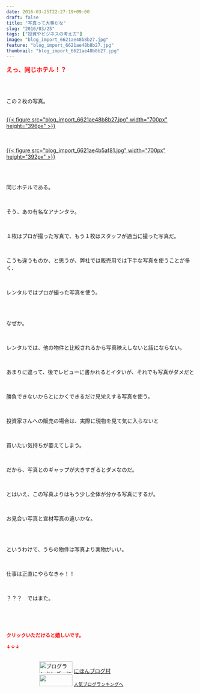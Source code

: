 ```yaml
---
date: 2016-03-25T22:27:19+09:00
draft: false
title: "写真って大事だな"
slug: "2016/03/25"
tags: ["投資やビジネスの考え方"]
image: "blog_import_6621ae48b8b27.jpg"
feature: "blog_import_6621ae48b8b27.jpg"
thumbnail: "blog_import_6621ae48b8b27.jpg"
---
```

<p><font color="#ff0000" size="3"><strong>えっ、同じホテル！？</strong></font></p><br/><br/><p>この２枚の写真。</p><p><br/><a href="blog_import_6621ae49c9b0a.jpg">{{< figure src="blog_import_6621ae48b8b27.jpg" width="700px" height="396px" >}}</a> <br/></p><p><br/><a href="o0700039213601992001.jpg"></a><br/><a href="blog_import_6621ae4c6dfa6.jpg">{{< figure src="blog_import_6621ae4b5af81.jpg" width="700px" height="392px" >}}</a> <br/><br/></p><br/><p>同じホテルである。</p><br/><p>そう、あの有名なアナンタラ。</p><br/><p>１枚はプロが撮った写真で、もう１枚はスタッフが適当に撮った写真だ。</p><br/><p>こうも違うものか、と思うが、弊社では販売用では下手な写真を使うことが多く、</p><br/><p>レンタルではプロが撮った写真を使う。</p><br/><br/><p>なぜか。</p><br/><p>レンタルでは、他の物件と比較されるから写真映えしないと話にならない。</p><br/><p>あまりに違って、後でレビューに書かれるとイタいが、それでも写真がダメだと</p><br/><p>勝負できないからとにかくできるだけ見栄えする写真を使う。</p><br/><p>投資家さんへの販売の場合は、実際に現物を見て気に入らないと</p><br/><p>買いたい気持ちが萎えてしまう。</p><br/><p>だから、写真とのギャップが大きすぎるとダメなのだ。</p><br/><p>とはいえ、この写真よりはもう少し全体が分かる写真にするが。</p><br/><p>お見合い写真と宣材写真の違いかな。</p><br/><p><br/>というわけで、うちの物件は写真より実物がいい。</p><br/><p>仕事は正直にやらなきゃ！！</p><br/><p>？？？　ではまた。</p><br/><br/><br/><p><font color="#ff0000" size="2"><strong>クリックいただけると嬉しいです。<br/></strong></font></p><p><font color="#ff0000" size="2"><strong>↓↓↓</strong></font></p><p><br/><a href="ranking.html" target="_blank"><img border="0" alt="ブログランキング・にほんブログ村へ" src="data:image/svg+xml;charset=utf-8,%3Csvg%20xmlns%3D%22http%3A%2F%2Fwww.w3.org%2F2000%2Fsvg%22%20title%3D%22Placeholder%20for%20Images%22%20role%3D%22presentation%22%20viewBox%3D%220%200%2088%2031%22%20%2F%3E" width="88" height="31" data-src="https://img-proxy.blog-video.jp/images?url=http%3A%2F%2Fwww.blogmura.com%2Fimg%2Fwww88_31.gif" style="aspect-ratio: auto 88 / 31;"/><noscript><img border="0" alt="ブログランキング・にほんブログ村へ" src="https://img-proxy.blog-video.jp/images?url=http%3A%2F%2Fwww.blogmura.com%2Fimg%2Fwww88_31.gif" width="88" height="31"></noscript></a> <a href="ranking.html" target="_blank">にほんブログ村</a> <br/><a title="人気ブログランキングへ" href="link.php?1804582"><img border="0" src="data:image/svg+xml;charset=utf-8,%3Csvg%20xmlns%3D%22http%3A%2F%2Fwww.w3.org%2F2000%2Fsvg%22%20title%3D%22Placeholder%20for%20Images%22%20role%3D%22presentation%22%20viewBox%3D%220%200%2088%2031%22%20%2F%3E" width="88" height="31" data-src="https://blog.with2.net/img/banner/banner_22.gif" style="aspect-ratio: auto 88 / 31;"/><noscript><img border="0" src="https://blog.with2.net/img/banner/banner_22.gif" width="88" height="31"></noscript></a> <a style="FONT-SIZE: 12px" href="link.php?1804582">人気ブログランキングへ</a> </p>

